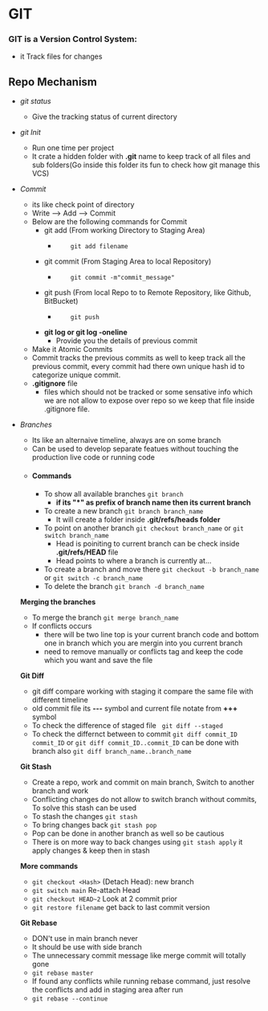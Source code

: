 # GIT

### GIT is a Version Control System:
- it Track files for changes

## Repo Mechanism
   - *git status*
      - Give the tracking status of current directory


   - *git Init*
      - Run one time per project
      - It crate a hidden folder with **.git** name to keep track of all files and sub folders(Go inside this folder its fun to check how git manage this VCS)

   - *Commit*
      - its like check point of directory
      - Write --> Add --> Commit
      - Below are the following commands for Commit
         - git add  (From working Directory to Staging Area)
            - ```git 
                  git add filename
               ```
         - git commit (From Staging Area to local Repository)
            - ```git 
                  git commit -m"commit_message"
               ```
         - git push (From local Repo to to Remote Repository, like Github, BitBucket)
            - ```git 
                  git push
               ```
         - **git log or git log -oneline**
            - Provide you the details of previous commit
      - Make it Atomic Commits
      - Commit tracks the previous commits as well to keep track all the previous commit, every commit had there own unique hash id to categorize unique commit.
      - **.gitignore** file
         - files which should not be tracked or some sensative info which we are not allow to expose over repo so we keep that file inside .gitignore file.

   
   - *Branches*
      - Its like an alternaive timeline, always are on some branch
      - Can be used to develop separate featues without touching the production live code or running code 
      - #### Commands
         - To show all available branches ```git branch```
            - **if its "*" as prefix of branch name then its current branch**
         - To create a new branch ```git branch branch_name```
            - It will create a folder inside **.git/refs/heads folder**
         - To point on another branch ```git checkout branch_name``` or ```git switch branch_name```
            - Head is poiniting to current branch can be check inside **.git/refs/HEAD** file
            - Head points to where a branch is currently at...
         - To create a branch and move there ```git checkout -b branch_name``` or ```git switch -c branch_name```
         - To delete the branch ```git branch -d branch_name```

      **Merging the branches**
      - To merge the branch ```git merge branch_name```
      - If conflicts occurs
         - there will be two line top is your current branch code and bottom one in branch which you are mergin into you current branch
         - need to remove manually or conflicts tag and keep the code which you want and save the file

      **Git Diff**
      - git diff compare working with staging it compare the same file with different timeline
      - old commit file its **---** symbol and current file notate from **+++** symbol
      - To check the difference of staged file ``` git diff --staged```    
      - To check the differnct between to commit ```git diff commit_ID commit_ID``` or ```git diff commit_ID..commit_ID``` can be done with branch also ```git diff branch_name..branch_name```

      **Git Stash**
      - Create a repo, work and commit on main branch, Switch to another branch and work
      - Conflicting changes do not allow to switch branch without commits, To solve this stash can be used
      - To stash the changes ```git stash```
      - To bring changes back ```git stash pop```
      - Pop can be done in another branch as well so be cautious
      - There is on more way to back changes using ```git stash apply``` it apply changes & keep then in stash

      **More commands**
      - ```git checkout <Hash>``` (Detach Head): new branch
      - ```git switch main``` Re-attach Head
      - ```git checkout HEAD~2``` Look at 2 commit prior
      - ```git restore filename``` get back to last commit version
      

      **Git Rebase**
      - DON't use in main branch never
      - It should be use with side branch
      - The unnecessary commit message like merge commit will totally gone
      - ```git rebase master```
      - If found any conflicts while running rebase command, just resolve the conflicts and add in staging area after run
      - ```git rebase --continue```



         
